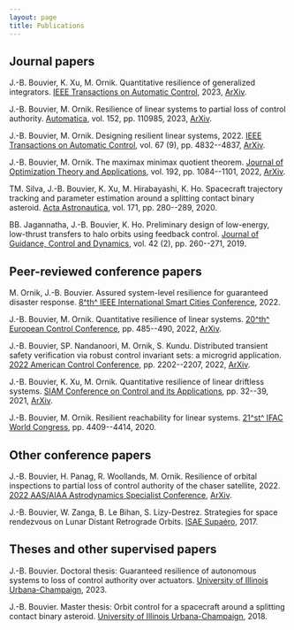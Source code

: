 ```yaml
---
layout: page
title: Publications
---
```


## Journal papers

J.-B. Bouvier, K. Xu, M. Ornik. Quantitative resilience of generalized integrators. [IEEE Transactions on Automatic Control](), 2023, [ArXiv](https://arxiv.org/abs/2111.04163).
    
J.-B. Bouvier, M. Ornik. Resilience of linear systems to partial loss of control authority. [Automatica](https://www.sciencedirect.com/science/article/pii/S0005109823001383), vol. 152, pp. 110985, 2023, [ArXiv](https://arxiv.org/abs/2209.08034).

J.-B. Bouvier, M. Ornik. Designing resilient linear systems, 2022. [IEEE Transactions on Automatic Control](https://ieeexplore.ieee.org/document/9744569), vol. 67 (9), pp. 4832--4837, [ArXiv](https://arxiv.org/abs/2006.13820).
  
J.-B. Bouvier, M. Ornik. The maximax minimax quotient theorem. [Journal of Optimization Theory and Applications](https://doi.org/10.1007/s10957-022-02008-z), vol. 192, pp. 1084--1101, 2022, [ArXiv](https://arxiv.org/abs/2104.15025).

TM. Silva, J.-B. Bouvier, K. Xu, M. Hirabayashi, K. Ho. Spacecraft trajectory tracking and parameter estimation around a splitting contact binary asteroid. [Acta Astronautica](https://www.sciencedirect.com/science/article/pii/S0094576520301259), vol. 171, pp. 280--289, 2020.
 
BB. Jagannatha, J.-B. Bouvier, K. Ho. Preliminary design of low-energy, low-thrust transfers to halo orbits using feedback control. [Journal of Guidance, Control and Dynamics](https://arc.aiaa.org/doi/full/10.2514/1.G003759), vol. 42 (2), pp. 260--271, 2019.




## Peer-reviewed conference papers

M. Ornik, J.-B. Bouvier. Assured system-level resilience for guaranteed disaster response. [8^th^ IEEE International Smart Cities Conference](https://ieeexplore.ieee.org/document/9922438), 2022.

J.-B. Bouvier, M. Ornik. Quantitative resilience of linear systems. [20^th^ European Control Conference](https://ieeexplore.ieee.org/document/9838147), pp. 485--490, 2022, [ArXiv](https://arxiv.org/abs/2201.12278).
    
J.-B. Bouvier, SP. Nandanoori, M. Ornik, S. Kundu. Distributed transient safety verification via robust control invariant sets: a microgrid application. [2022 American Control Conference](https://ieeexplore.ieee.org/document/9867323), pp. 2202--2207, 2022, [ArXiv](https://arxiv.org/abs/2202.09320).

J.-B. Bouvier, K. Xu, M. Ornik. Quantitative resilience of linear driftless systems. [SIAM Conference on Control and its Applications](https://epubs.siam.org/doi/abs/10.1137/1.9781611976847.5), pp. 32--39, 2021, [ArXiv](https://arxiv.org/abs/2101.12063).
 
J.-B. Bouvier, M. Ornik. Resilient reachability for linear systems. [21^st^ IFAC World Congress](https://www.sciencedirect.com/science/article/pii/S240589632030656X), pp. 4409--4414, 2020.




## Other conference papers

J.-B. Bouvier, H. Panag, R. Woollands, M. Ornik. Resilience of orbital inspections to partial loss of control authority of the chaser satellite, 2022. [2022 AAS/AIAA Astrodynamics Specialist Conference](), [ArXiv]().

J.-B. Bouvier, W. Zanga, B. Le Bihan, S. Lizy-Destrez. Strategies for space rendezvous on Lunar Distant Retrograde Orbits. [ISAE Supaéro](assets/final_PIR_paper.pdf), 2017.




## Theses and other supervised papers

J.-B. Bouvier. Doctoral thesis: Guaranteed resilience of autonomous systems to loss of control authority over actuators. [University of Illinois Urbana-Champaign](), 2023.

J.-B. Bouvier. Master thesis: Orbit control for a spacecraft around a splitting contact binary asteroid. [University of Illinois Urbana-Champaign](https://www.ideals.illinois.edu/items/109882), 2018.

